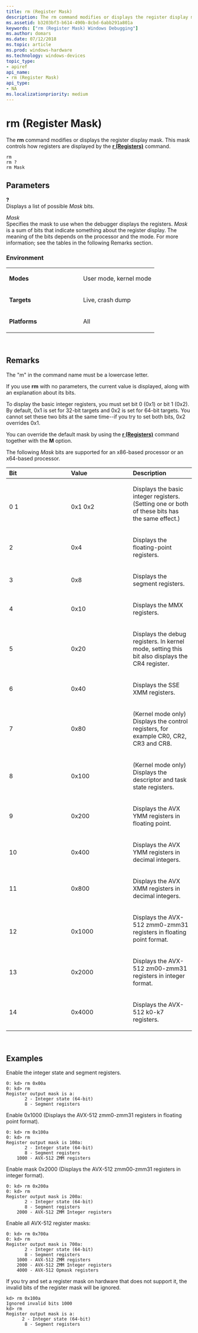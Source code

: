 ```yaml
---
title: rm (Register Mask)
description: The rm command modifies or displays the register display mask. This mask controls how registers are displayed by the r (Registers) command.
ms.assetid: b3203bf3-b614-490b-8cbd-6abb291a801a
keywords: ["rm (Register Mask) Windows Debugging"]
ms.author: domars
ms.date: 07/12/2018
ms.topic: article
ms.prod: windows-hardware
ms.technology: windows-devices
topic_type:
- apiref
api_name:
- rm (Register Mask)
api_type:
- NA
ms.localizationpriority: medium
---
```


# rm (Register Mask)


The **rm** command modifies or displays the register display mask. This mask controls how registers are displayed by the [**r (Registers)**](r--registers-.md) command.

```
rm 
rm ? 
rm Mask 
```

## <span id="ddk_cmd_register_mask_dbg"></span><span id="DDK_CMD_REGISTER_MASK_DBG"></span>Parameters


<span id="______________"></span> **?**   
Displays a list of possible *Mask* bits.

<span id="_______Mask______"></span><span id="_______mask______"></span><span id="_______MASK______"></span> *Mask*   
Specifies the mask to use when the debugger displays the registers. *Mask* is a sum of bits that indicate something about the register display. The meaning of the bits depends on the processor and the mode. For more information; see the tables in the following Remarks section.

### <span id="Environment"></span><span id="environment"></span><span id="ENVIRONMENT"></span>Environment

<table>
<colgroup>
<col width="50%" />
<col width="50%" />
</colgroup>
<tbody>
<tr class="odd">
<td align="left"><p><strong>Modes</strong></p></td>
<td align="left"><p>User mode, kernel mode</p></td>
</tr>
<tr class="even">
<td align="left"><p><strong>Targets</strong></p></td>
<td align="left"><p>Live, crash dump</p></td>
</tr>
<tr class="odd">
<td align="left"><p><strong>Platforms</strong></p></td>
<td align="left"><p>All</p></td>
</tr>
</tbody>
</table>

 

Remarks
-------

The "m" in the command name must be a lowercase letter.

If you use **rm** with no parameters, the current value is displayed, along with an explanation about its bits.

To display the basic integer registers, you must set bit 0 (0x1) or bit 1 (0x2). By default, 0x1 is set for 32-bit targets and 0x2 is set for 64-bit targets. You cannot set these two bits at the same time--if you try to set both bits, 0x2 overrides 0x1.

You can override the default mask by using the [**r (Registers)**](r--registers-.md) command together with the **M** option.

The following *Mask* bits are supported for an x86-based processor or an x64-based processor.

<table>
<colgroup>
<col width="33%" />
<col width="33%" />
<col width="33%" />
</colgroup>
<thead>
<tr class="header">
<th align="left">Bit</th>
<th align="left">Value</th>
<th align="left">Description</th>
</tr>
</thead>
<tbody>
<tr class="odd">
<td align="left"><p></p>
0
1</td>
<td align="left"><p></p>
0x1
0x2</td>
<td align="left"><p>Displays the basic integer registers. (Setting one or both of these bits has the same effect.)</p></td>
</tr>
<tr class="even">
<td align="left"><p>2</p></td>
<td align="left"><p>0x4</p></td>
<td align="left"><p>Displays the floating-point registers.</p></td>
</tr>
<tr class="odd">
<td align="left"><p>3</p></td>
<td align="left"><p>0x8</p></td>
<td align="left"><p>Displays the segment registers.</p></td>
</tr>
<tr class="even">
<td align="left"><p>4</p></td>
<td align="left"><p>0x10</p></td>
<td align="left"><p>Displays the MMX registers.</p></td>
</tr>
<tr class="odd">
<td align="left"><p>5</p></td>
<td align="left"><p>0x20</p></td>
<td align="left"><p>Displays the debug registers. In kernel mode, setting this bit also displays the CR4 register.</p></td>
</tr>
<tr class="even">
<td align="left"><p>6</p></td>
<td align="left"><p>0x40</p></td>
<td align="left"><p>Displays the SSE XMM registers.</p></td>
</tr>
<tr class="odd">
<td align="left"><p>7</p></td>
<td align="left"><p>0x80</p></td>
<td align="left"><p>(Kernel mode only) Displays the control registers, for example CR0, CR2, CR3 and CR8.</p></td>
</tr>
<tr class="even">
<td align="left"><p>8</p></td>
<td align="left"><p>0x100</p></td>
<td align="left"><p>(Kernel mode only) Displays the descriptor and task state registers.</p></td>
</tr>
<tr class="odd">
<td align="left"><p>9</p></td>
<td align="left"><p>0x200</p></td>
<td align="left"><p>Displays the AVX YMM registers in floating point.</p></td>
</tr>
<tr class="even">
<td align="left"><p>10</p></td>
<td align="left"><p>0x400</p></td>
<td align="left"><p>Displays the AVX YMM registers in decimal integers.</p></td>
</tr>
<tr class="odd">
<td align="left"><p>11</p></td>
<td align="left"><p>0x800</p></td>
<td align="left"><p>Displays the AVX XMM registers in decimal integers.</p></td>
</tr>
<tr class="even">
<td align="left"><p></p>12</td>
<td align="left"><p></p>0x1000</td>
<td align="left"><p>Displays the AVX-512 zmm0-zmm31 registers in floating point format.</p></td>
</tr>
<tr class="odd">
<td align="left"><p>13</p></td>
<td align="left"><p>0x2000</p></td>
<td align="left"><p>Displays the AVX-512 zm00-zmm31 registers in integer format.</p></td>
</tr>
<tr class="even">
<td align="left"><p>14</p></td>
<td align="left"><p>0x4000</p></td>
<td align="left"><p>Displays the AVX-512 k0-k7 registers.</p></td>
</tr>
</tbody>
</table>
 

## Examples

Enable the integer state and segment registers.

```
0: kd> rm 0x00a
0: kd> rm
Register output mask is a:
       2 - Integer state (64-bit)
       8 - Segment registers
```


Enable 0x1000 (Displays the AVX-512 zmm0-zmm31 registers in floating point format).

```
0: kd> rm 0x100a
0: kd> rm
Register output mask is 100a:
       2 - Integer state (64-bit)
       8 - Segment registers
    1000 - AVX-512 ZMM registers
```


Enable mask 0x2000 (Displays the  AVX-512 zmm00-zmm31 registers in integer format).

```
0: kd> rm 0x200a
0: kd> rm
Register output mask is 200a:
       2 - Integer state (64-bit)
       8 - Segment registers
    2000 - AVX-512 ZMM Integer registers
```


Enable all AVX-512 register masks:

```
0: kd> rm 0x700a
0: kd> rm
Register output mask is 700a:
       2 - Integer state (64-bit)
       8 - Segment registers
    1000 - AVX-512 ZMM registers
    2000 - AVX-512 ZMM Integer registers
    4000 - AVX-512 Opmask registers
```

If you try and set a register mask on hardware that does not support it, the invalid bits of the register mask will be ignored.

```
kd> rm 0x100a
Ignored invalid bits 1000
kd> rm
Register output mask is a:
      2 - Integer state (64-bit)
       8 - Segment registers

```





